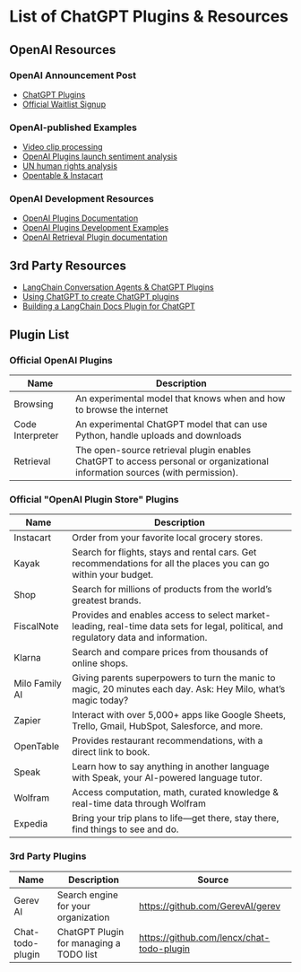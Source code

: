 # List of ChatGPT Plugins & Resources

## OpenAI Resources

### OpenAI Announcement Post
- [ChatGPT Plugins](https://openai.com/blog/chatgpt-plugins)
- [Official Waitlist Signup](https://t.co/Tm3772myTt)

### OpenAI-published Examples
- [Video clip processing](https://twitter.com/gdb/status/1638971232443076609)
- [OpenAI Plugins launch sentiment analysis](https://twitter.com/gdb/status/1638986918947082241)
- [UN human rights analysis](https://cdn.openai.com/chat-plugins/retrieval-gh-repo-readme/Retrieval-Final.mp4)
- [Opentable & Instacart](https://twitter.com/gdb/status/1638949234681712643)

### OpenAI Development Resources
- [OpenAI Plugins Documentation](https://platform.openai.com/docs/plugins/introduction)
- [OpenAI Plugins Development Examples](https://platform.openai.com/docs/plugins/examples)
- [OpenAI Retrieval Plugin documentation](https://t.co/pX6z2QAGwE)

## 3rd Party Resources
- [LangChain Conversation Agents & ChatGPT Plugins](https://twitter.com/hwchase17/status/1639351690251100160)
- [Using ChatGPT to create ChatGPT plugins](https://twitter.com/clusteredbytes/status/1638996669244252162)
- [Building a LangChain Docs Plugin for ChatGPT](https://github.com/pinecone-io/examples/blob/master/generation/chatgpt/plugins/langchain-docs-plugin.ipynb)

## Plugin List

### Official OpenAI Plugins

|Name   |Description |
|---|---|
|Browsing   |An experimental model that knows when and how to browse the internet |
|Code Interpreter   |An experimental ChatGPT model that can use Python, handle uploads and downloads|
|Retrieval   |The open-source retrieval plugin enables ChatGPT to access personal or organizational information sources (with permission).| 

### Official "OpenAI Plugin Store" Plugins

|Name   |Description |
|---|---|
|Instacart   |Order from your favorite local grocery stores.|
|Kayak   |Search for flights, stays and rental cars. Get recommendations for all the places you can go within your budget.|
|Shop   |Search for millions of products from the world’s greatest brands.|
|FiscalNote   |Provides and enables access to select market-leading, real-time data sets for legal, political, and regulatory data and information.|
|Klarna   |Search and compare prices from thousands of online shops.|
|Milo Family AI   |Giving parents superpowers to turn the manic to magic, 20 minutes each day. Ask: Hey Milo, what’s magic today?|
|Zapier   |Interact with over 5,000+ apps like Google Sheets, Trello, Gmail, HubSpot, Salesforce, and more.|
|OpenTable   |Provides restaurant recommendations, with a direct link to book.|
|Speak   |Learn how to say anything in another language with Speak, your AI-powered language tutor.|
|Wolfram   |Access computation, math, curated knowledge & real-time data through Wolfram|Alpha and Wolfram Language.|
|Expedia   |Bring your trip plans to life—get there, stay there, find things to see and do.|

### 3rd Party Plugins

|Name   |Description |Source|
|---|---|---|
|Gerev AI   |Search engine for your organization   |https://github.com/GerevAI/gerev|
|Chat-todo-plugin  |ChatGPT Plugin for managing a TODO list |https://github.com/lencx/chat-todo-plugin|

